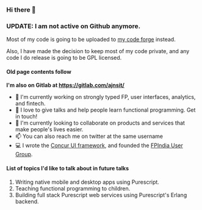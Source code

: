 ### Hi there 👋

### UPDATE: I am not active on Github anymore.
Most of my code is going to be uploaded to [my code forge](https://forge.id1.in) instead.

Also, I have made the decision to keep most of my code private, and any code I do release is going to be GPL licensed.

#### Old page contents follow

**I'm also on Gitlab at https://gitlab.com/ajnsit/**

- 🔭 I'm currently working on strongly typed FP, user interfaces, analytics, and fintech.
- 🌱 I love to give talks and help people learn functional programming. Get in touch!
- 👯 I'm currently looking to collaborate on products and services that make people's lives easier.
- 📫 You can also reach me on twitter at the same username
- 💻 I wrote the [Concur UI framework](https://github.com/ajnsit/concur), and founded the [FPIndia User Group](https://functionalprogramming.in/).

#### List of topics I'd like to talk about in future talks

1. Writing native mobile and desktop apps using Purescript.
2. Teaching functional programming to children.
3. Building full stack Purescript web services using Purescript's Erlang backend.
